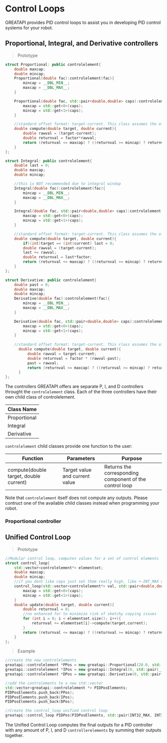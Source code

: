 # Control Loops

GREATAPI provides PID control loops to assist you in developing PID control systems for your robot. 
## Proportional, Integral, and Derivative controllers

> Prototype

```cpp
struct Proportional: public controlelement{
    double maxcap;
    double mincap;
    Proportional(double fac):controlelement(fac){
        mincap = __DBL_MIN__;
        maxcap = __DBL_MAX__;
    }

    Proportional(double fac, std::pair<double,double> caps):controlelement(fac){
        maxcap = std::get<0>(caps);
        mincap = std::get<1>(caps);
    }

    //standard offset format: target-current. This class assumes the offset is in the correct direction already
    double compute(double target, double current){
        double rawval = (target-current);
        double returnval = factor*rawval;
        return (returnval <= maxcap) ? ((returnval >= mincap) ? returnval : mincap) : maxcap;
    }
};

struct Integral: public controlelement{
    double last = 0;
    double maxcap;
    double mincap;

    //this is NOT recommended due to integral windup
    Integral(double fac):controlelement(fac){
        mincap = __DBL_MIN__;
        maxcap = __DBL_MAX__;
    }

    Integral(double fac, std::pair<double,double> caps):controlelement(fac){
        maxcap = std::get<0>(caps);
        mincap = std::get<1>(caps);
    }

    //standard offset format: target-current. This class assumes the offset is in the correct direction already
    double compute(double target, double current){
        if((int)target == (int)current) last = 0;
        double rawval = (target-current);
        last += rawval;
        double returnval = last*factor;
        return (returnval <= maxcap) ? ((returnval >= mincap) ? returnval : mincap) : maxcap;
    }
};

struct Derivative: public controlelement{
    double past = 0;
    double maxcap;
    double mincap;
    Derivative(double fac):controlelement(fac){
        mincap = __DBL_MIN__;
        maxcap = __DBL_MAX__;
    }

    Derivative(double fac, std::pair<double,double> caps):controlelement(fac){
        maxcap = std::get<0>(caps);
        mincap = std::get<1>(caps);
    }
    
    //standard offset format: target-current. This class assumes the offset is in the correct direction already
      double compute(double target, double current){
          double rawval = target-current;
          double returnval = factor * (rawval-past);
          past = rawval;
          return (returnval <= maxcap) ? ((returnval >= mincap) ? returnval : mincap) : maxcap;
      }
};
```

The controllers GREATAPI offers are separate P, I, and D controllers throught the <code>controlelement</code> class. 
Each of the three controllers have their own child class of controlelement. 

Class Name |
---------- |
Proportional |
Integral |
Derivative |

<code>controlelement</code> child classes provide one function to the user: 

Function | Parameters | Purpose |
-------- | ---------- | ------- |
compute(double target, double current) | Target value and current value | Returns the corresponding component of the control loop |

<aside class = "warning">
Note that <code>controlelement</code> itself does not compute any outputs. Please contruct one of the available child classes instead when programming your robot.  
</aside>

### Proportional controller

## Unified Control Loop

> Prototype

```cpp
//Modular control loop, computes values for a set of control elements
struct control_loop{
    std::vector<controlelement*> elementset;
    double maxcap;
    double mincap;
    //if you dont like caps just set them really high, like +-INT_MAX or something
    control_loop(std::vector<controlelement*> val, std::pair<double,double> caps):elementset(val){
        maxcap = std::get<0>(caps);
        mincap = std::get<1>(caps);
    }
    double update(double target, double current){
        double returnval = 0;
        //no enhanced for to minimize risk of sketchy copying issues
        for (int i = 0; i < elementset.size(); i++){
            returnval += elementset[i]->compute(target,current);
        }
        return (returnval <= maxcap) ? ((returnval >= mincap) ? returnval : mincap) : maxcap;
    }
};
```

> Example

```cpp
//create the new controlelements
greatapi::controlelement *PPos = new greatapi::Proportional(20.0, std::pair(__DBL_MAX__, __DBL_MIN__));
greatapi::controlelement *IPos = new greatapi::Integral(0, std::pair(__DBL_MAX__, __DBL_MIN__));
greatapi::controlelement *DPos = new greatapi::Derivative(0, std::pair(__DBL_MAX__, __DBL_MIN__));

//add the controlements to a new std::vector
std::vector<greatapi::controlelement *> PIDPosElements;
PIDPosElements.push_back(PPos);
PIDPosElements.push_back(IPos);
PIDPosElements.push_back(DPos);

//Create the control_loop unified control loop
greatapi::control_loop PIDPos(PIDPosElements, std::pair(INT32_MAX, INT32_MIN));
```

The Unified Control Loop computes the final outputs for a PID controller with any amount of P, I, and D <code>controllerelements</code> by summing their outputs together.

